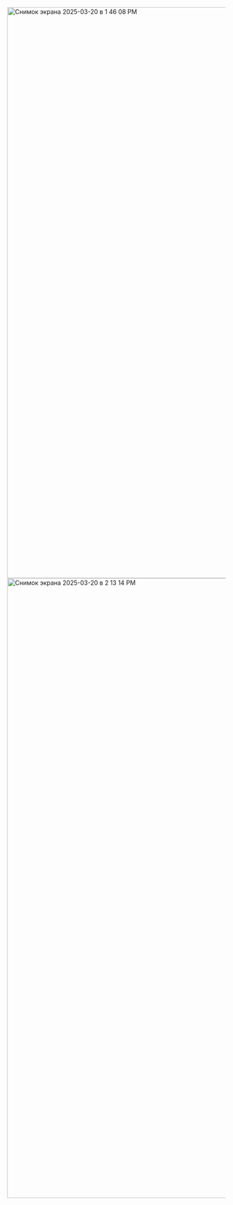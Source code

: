 <img width="1317" alt="Снимок экрана 2025-03-20 в 1 46 08 PM" src="https://github.com/user-attachments/assets/f104aa63-868a-4bef-a1bd-c87a6151b00f" />
<img width="1430" alt="Снимок экрана 2025-03-20 в 2 13 14 PM" src="https://github.com/user-attachments/assets/c8f802a9-ef2d-458e-9f1a-b786072229c0" />

